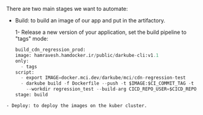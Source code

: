 There are two main stages we want to automate:

- Build: to build an image of our app and put in the artifactory.
  
  1- Release a new version of your application, set the build pipeline to "tags" mode:
  ```python
  build_cdn_regression_prod:  
  image: hamravesh.hamdocker.ir/public/darkube-cli:v1.1  
  only:  
    - tags  
  script:  
    - export IMAGE=docker.mci.dev/darkube/mci/cdn-regression-test  
    - darkube build -f Dockerfile --push -t $IMAGE:$CI_COMMIT_TAG -t $IMAGE:$CI_COMMIT_REF_SLUG  
      --workdir regression_test --build-arg CICD_REPO_USER=$CICD_REPO_USER --build-arg CICD_REPO_PASS=$CICD_REPO_PASS  
  stage: build
```
- Deploy: to deploy the images on the kuber cluster.

